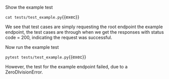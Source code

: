 Show the example test

`cat tests/test_example.py`{{exec}}

We see that test cases are simply requesting the root endpoint the example endpoint, the test cases are through when we get the responses with status code = 200, indicating the request was successful.

Now run the example test

`pytest tests/test_example.py`{{exec}}

However, the test for the example endpoint failed, due to a ZeroDIvisionError.
